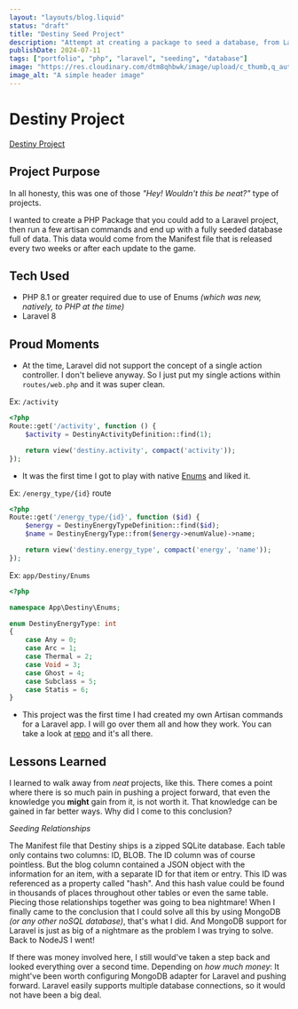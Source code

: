 ```yaml
---
layout: "layouts/blog.liquid"
status: "draft"
title: "Destiny Seed Project"
description: "Attempt at creating a package to seed a database, from Laravel, with data from Destiny the Game Manifest file"
publishDate: 2024-07-11
tags: ["portfolio", "php", "laravel", "seeding", "database"]
image: "https://res.cloudinary.com/dtm8qhbwk/image/upload/c_thumb,q_auto,g_face,f_auto,w_200/v1635373637/blog/stock/pexels-markus-spiske-2061168_coxasy.jpg"
image_alt: "A simple header image"
---
```


# Destiny Project

[Destiny Project](https://github.com/unisys12/destiny-project/)

## Project Purpose

In all honesty, this was one of those _"Hey! Wouldn't this be neat?"_ type of projects.

I wanted to create a PHP Package that you could add to a Laravel project, then run a few artisan commands and end up with a fully seeded database full of data. This data would come from the Manifest file that is released every two weeks or after each update to the game.

## Tech Used

- PHP 8.1 or greater required due to use of Enums _(which was new, natively, to PHP at the time)_
- Laravel 8

## Proud Moments

- At the time, Laravel did not support the concept of a single action controller. I don't believe anyway. So I just put my single actions within `routes/web.php` and it was super clean.

Ex: `/activity`

```php
<?php
Route::get('/activity', function () {
    $activity = DestinyActivityDefinition::find(1);

    return view('destiny.activity', compact('activity'));
});
```

- It was the first time I got to play with native [Enums](https://www.php.net/manual/en/language.enumerations.basics.php) and liked it.

Ex: `/energy_type/{id}` route

```php
<?php
Route::get('/energy_type/{id}', function ($id) {
    $energy = DestinyEnergyTypeDefinition::find($id);
    $name = DestinyEnergyType::from($energy->enumValue)->name;

    return view('destiny.energy_type', compact('energy', 'name'));
});
```

Ex: `app/Destiny/Enums`

```php
<?php

namespace App\Destiny\Enums;

enum DestinyEnergyType: int
{
    case Any = 0;
    case Arc = 1;
    case Thermal = 2;
    case Void = 3;
    case Ghost = 4;
    case Subclass = 5;
    case Statis = 6;
}
```

- This project was the first time I had created my own Artisan commands for a Laravel app. I will go over them all and how they work. You can take a look at [repo](https://github.com/unisys12/destiny-project/tree/main/app/Console/Commands, "Custom Artisan Commands") and it's all there.

## Lessons Learned

I learned to walk away from _neat_ projects, like this. There comes a point where there is so much pain in pushing a project forward, that even the knowledge you **might** gain from it, is not worth it. That knowledge can be gained in far better ways. Why did I come to this conclusion?

_Seeding Relationships_

The Manifest file that Destiny ships is a zipped SQLite database. Each table only contains two columns: ID, BLOB. The ID column was of course pointless. But the blog column contained a JSON object with the information for an item, with a separate ID for that item or entry. This ID was referenced as a property called "hash". And this hash value could be found in thousands of places throughout other tables or even the same table. Piecing those relationships together was going to bea nightmare! When I finally came to the conclusion that I could solve all this by using MongoDB _(or any other noSQL database)_, that's what I did. And MongoDB support for Laravel is just as big of a nightmare as the problem I was trying to solve. Back to NodeJS I went!

If there was money involved here, I still would've taken a step back and looked everything over a second time. Depending on _how much money_: It might've been worth configuring MongoDB adapter for Laravel and pushing forward. Laravel easily supports multiple database connections, so it would not have been a big deal.
